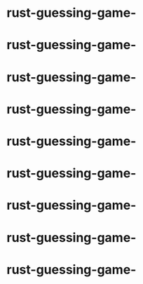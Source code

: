 # rust-guessing-game-
# rust-guessing-game-
# rust-guessing-game-
# rust-guessing-game-
# rust-guessing-game-
# rust-guessing-game-
# rust-guessing-game-
# rust-guessing-game-
# rust-guessing-game-
